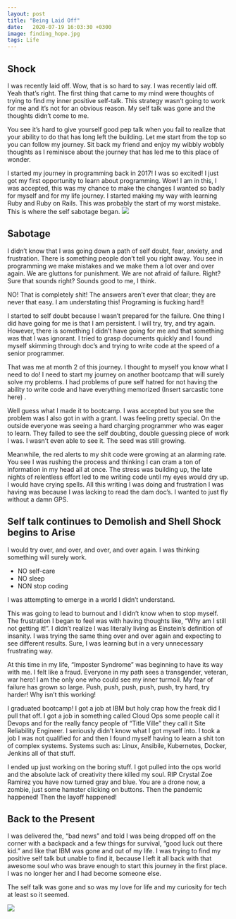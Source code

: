 ```yaml
---
layout: post
title: "Being Laid Off"
date:   2020-07-19 16:03:30 +0300
image: finding_hope.jpg
tags: Life
---
```



## Shock 
I was recently laid off. Wow, that is so hard to say. I was recently laid off. Yeah that’s right.  The first thing that came to my mind were thoughts of trying to find my inner positive self-talk. This strategy wasn’t going to work for me and it’s not for an obvious reason. My self talk was gone and the thoughts didn’t come to me. 

You see it’s hard to give yourself good pep talk when you fail to realize that your ability  to do that has long left the building. Let me start from the top so you can follow my journey. Sit back my friend and enjoy my wibbly wobbly thoughts as I reminisce about the journey that has led me to this place of wonder. 

I started my journey in programming back in 2017! I was so excited! I just got my first opportunity to learn about programming. Wow! I am in this, I was accepted, this was my chance to make the changes I wanted so badly for myself and for my life journey. I started making my way with learning Ruby and Ruby on Rails. This was probably the start of my worst mistake. This is where the self sabotage began.
![]({{site.baseurl}}/img/laid_off.jpg)

## Sabotage 
I didn’t know that I was going down a path of self doubt, fear, anxiety, and frustration. There is something people don’t tell you right away. You see in programming we make mistakes and we make them a lot over and over again. We are gluttons for punishment. We are not afraid of failure. Right? Sure that sounds right? Sounds good to me, I think. 

NO! That is completely shit! The answers aren’t ever that clear; they are never that easy. I am understating this! Programing is fucking hard!! 

I started to self doubt because I wasn’t prepared for the failure. One thing I did have going for me is that I am persistent. I will try, try, and try again. However, there is something I didn’t have going for me and that something was that I was ignorant. I tried to grasp documents quickly and I found myself skimming through doc’s and trying to write code at the speed of a senior programmer. 

That was me at month 2 of this journey. I thought to myself you know what I need to do! I need to start my journey on another bootcamp that will surely solve my problems. I had problems of pure self hatred for not having the ability to write code and have everything memorized (Insert sarcastic tone here) . 

Well guess what I made it to bootcamp. I was accepted but you see  the problem was I also got in with a grant. I was feeling pretty special. On the outside everyone was seeing a hard charging programmer who was eager to learn. They failed to see the self doubting, double guessing piece of work I was. I wasn’t even able to see it. The seed was still growing. 

Meanwhile, the red alerts to my shit code were growing at an alarming rate. You see I was rushing the process and thinking I can cram a ton of information in my head all at once. The stress was building up, the late nights of relentless effort led to me writing code until my eyes would dry up. I would have crying spells. All this writing I was doing and frustration I was having was because I was lacking to read the dam doc’s. I wanted to just fly without a damn GPS. 

## Self talk continues to Demolish and Shell Shock begins to Arise

I would try over, and over, and over, and over again. I was thinking something will surely work. 

* NO self-care 
* NO sleep
* NON stop coding

I was attempting to emerge in a world I didn’t understand.

This was going to lead to burnout and I didn’t know when to stop myself. The frustration I began to feel was with having thoughts like, “Why am I still not getting it!”.  I didn’t realize I was literally living as Einstein’s definition of insanity. I was trying the same thing over and over again and expecting to see different results. Sure, I was learning but in a very unnecessary frustrating way.

At this time in my life, “Imposter Syndrome” was beginning to have its way with me. I felt like a fraud. Everyone in my path sees a transgender, veteran, war hero! I am the only one who could see my inner turmoil. My fear of failure has grown so large. Push, push, push, push, push, try hard, try harder!  Why isn’t this working! 

I graduated bootcamp! I got a job at IBM but holy crap how the freak did I pull that off. I got a job in something called Cloud Ops some people call it Devops and for the really fancy people of “Title Ville” they call it Site Reliability Engineer. I seriously didn’t know what I got myself into. I took a job I was not qualified for and then I found myself having to learn a shit ton of complex systems. Systems such as: Linux, Ansibile, Kubernetes, Docker, Jenkins all of that stuff.

I ended up just working on the boring stuff. I got pulled into the ops world and the absolute lack of creativity there killed my soul. RIP Crystal Zoe Ramirez you have now turned gray and blue. You are a drone now, a zombie, just some hamster clicking on buttons. Then the pandemic happened! Then the layoff happened!

## Back to the Present
I was delivered the, “bad news” and told I was being dropped off on the corner with a backpack and a few things for survival, “good luck out there kid.” and like that IBM was gone and out of my life. I was trying to find my positive self talk but unable to find it, because I left it all back with that awesome soul who was brave enough to start this journey in the first place. I was no longer her and I had become someone else. 

The self talk was gone and so was my love for life and my curiosity for tech at least so it seemed. 

![]({{site.baseurl}}/img/rip_crystal.jpg)